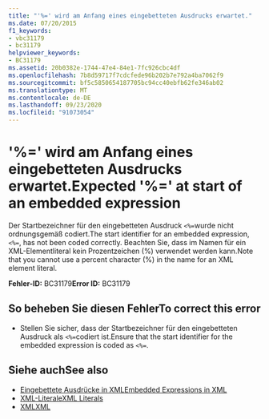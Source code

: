 ```yaml
---
title: "'%=' wird am Anfang eines eingebetteten Ausdrucks erwartet."
ms.date: 07/20/2015
f1_keywords:
- vbc31179
- bc31179
helpviewer_keywords:
- BC31179
ms.assetid: 20b0382e-1744-47e4-84e1-7fc926cbc4df
ms.openlocfilehash: 7b8d59717f7cdcfede96b202b7e792a4ba7062f9
ms.sourcegitcommit: bf5c5850654187705bc94cc40ebfb62fe346ab02
ms.translationtype: MT
ms.contentlocale: de-DE
ms.lasthandoff: 09/23/2020
ms.locfileid: "91073054"
---
```

# <a name="expected--at-start-of-an-embedded-expression"></a><span data-ttu-id="60708-102">'%=' wird am Anfang eines eingebetteten Ausdrucks erwartet.</span><span class="sxs-lookup"><span data-stu-id="60708-102">Expected '%=' at start of an embedded expression</span></span>

<span data-ttu-id="60708-103">Der Startbezeichner für den eingebetteten Ausdruck `<%=`wurde nicht ordnungsgemäß codiert.</span><span class="sxs-lookup"><span data-stu-id="60708-103">The start identifier for an embedded expression, `<%=`, has not been coded correctly.</span></span> <span data-ttu-id="60708-104">Beachten Sie, dass im Namen für ein XML-Elementliteral kein Prozentzeichen (%) verwendet werden kann.</span><span class="sxs-lookup"><span data-stu-id="60708-104">Note that you cannot use a percent character (%) in the name for an XML element literal.</span></span>  
  
 <span data-ttu-id="60708-105">**Fehler-ID:** BC31179</span><span class="sxs-lookup"><span data-stu-id="60708-105">**Error ID:** BC31179</span></span>  
  
## <a name="to-correct-this-error"></a><span data-ttu-id="60708-106">So beheben Sie diesen Fehler</span><span class="sxs-lookup"><span data-stu-id="60708-106">To correct this error</span></span>  
  
- <span data-ttu-id="60708-107">Stellen Sie sicher, dass der Startbezeichner für den eingebetteten Ausdruck als `<%=`codiert ist.</span><span class="sxs-lookup"><span data-stu-id="60708-107">Ensure that the start identifier for the embedded expression is coded as `<%=`.</span></span>  
  
## <a name="see-also"></a><span data-ttu-id="60708-108">Siehe auch</span><span class="sxs-lookup"><span data-stu-id="60708-108">See also</span></span>

- [<span data-ttu-id="60708-109">Eingebettete Ausdrücke in XML</span><span class="sxs-lookup"><span data-stu-id="60708-109">Embedded Expressions in XML</span></span>](../programming-guide/language-features/xml/embedded-expressions-in-xml.md)
- [<span data-ttu-id="60708-110">XML-Literale</span><span class="sxs-lookup"><span data-stu-id="60708-110">XML Literals</span></span>](../language-reference/xml-literals/index.md)
- [<span data-ttu-id="60708-111">XML</span><span class="sxs-lookup"><span data-stu-id="60708-111">XML</span></span>](../programming-guide/language-features/xml/index.md)
